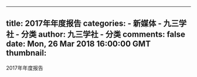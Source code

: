 
---
title: 2017年年度报告
categories: 
    - 新媒体
    - 九三学社 - 分类
author: 九三学社 - 分类
comments: false
date: Mon, 26 Mar 2018 16:00:00 GMT
thumbnail: 
---

<div>   
2017年年度报告  
</div>
            